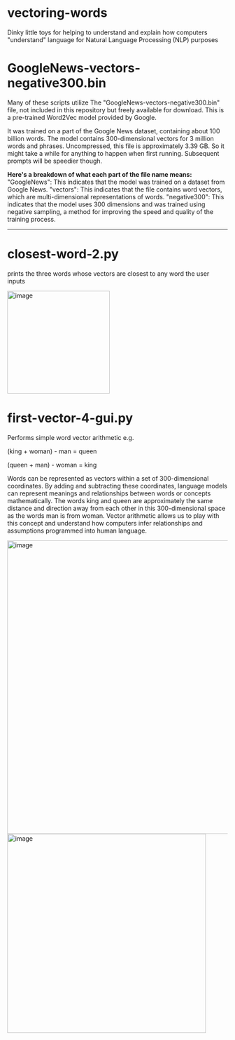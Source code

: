 # vectoring-words
Dinky little toys for helping to understand and explain how computers "understand" language for Natural Language Processing (NLP) purposes

# GoogleNews-vectors-negative300.bin
Many of these scripts utilize The "GoogleNews-vectors-negative300.bin" file, not included in this repository but freely available for download. 
This is a pre-trained Word2Vec model provided by Google.

It was trained on a part of the Google News dataset, containing about 100 billion words.
The model contains 300-dimensional vectors for 3 million words and phrases.
Uncompressed, this file is approximately 3.39 GB. So it might take a while for anything to happen when first running. Subsequent prompts will be speedier though.

**Here's a breakdown of what each part of the file name means:**
"GoogleNews": This indicates that the model was trained on a dataset from Google News.
"vectors": This indicates that the file contains word vectors, which are multi-dimensional representations of words.
"negative300": This indicates that the model uses 300 dimensions and was trained using negative sampling, a method for improving the speed and quality of the training process.

***

# closest-word-2.py 
prints the three words whose vectors are closest to any word the user inputs

<img width="234" alt="image" src="https://github.com/mkm-cdnz/vectoring-words/assets/141604528/62c87184-353e-4744-b209-9b59e748856f">


# first-vector-4-gui.py
Performs simple word vector arithmetic
  e.g. 
  
  (king + woman) - man = queen
  
  (queen + man) - woman = king

  Words can be represented as vectors within a set of 300-dimensional coordinates. 
  By adding and subtracting these coordinates, language models can represent meanings and relationships between words or concepts mathematically. The words king and queen are approximately the same distance and direction away from each other in this 300-dimensional space as the words man is from woman. Vector arithmetic allows us to play with this concept and understand how computers infer relationships and assumptions programmed into human language.
  
  <img width="669" alt="image" src="https://github.com/mkm-cdnz/vectoring-words/assets/141604528/82c99f61-ee94-4f20-992c-bb1c4edac61b">
  <img width="454" alt="image" src="https://github.com/mkm-cdnz/vectoring-words/assets/141604528/c5f5c008-fa09-4fa3-9606-d3d01ee5dbca">




